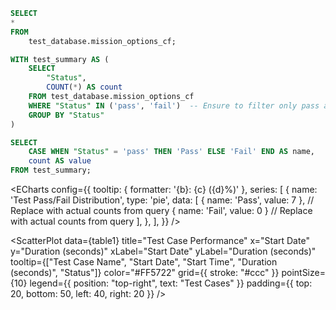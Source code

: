 ```sql table1
SELECT
*
FROM
    test_database.mission_options_cf;
```

```sql table2
WITH test_summary AS (
    SELECT
        "Status",
        COUNT(*) AS count
    FROM test_database.mission_options_cf
    WHERE "Status" IN ('pass', 'fail')  -- Ensure to filter only pass and fail statuses
    GROUP BY "Status"
)

SELECT
    CASE WHEN "Status" = 'pass' THEN 'Pass' ELSE 'Fail' END AS name,
    count AS value
FROM test_summary;
```

<ECharts
    config={{
        tooltip: {
            formatter: '{b}: {c} ({d}%)'
        },
        series: [
            {
                name: 'Test Pass/Fail Distribution',
                type: 'pie',
                data: [
                    { name: 'Pass', value: 7 },  // Replace with actual counts from query
                    { name: 'Fail', value: 0 }   // Replace with actual counts from query
                ],
            },
        ],
    }}
/>

<LineChart 
    data={table1}  
    x="Test Case Name" 
    y="Duration (seconds)"
    seriesField="Status"  
    yAxisTitle="Duration (seconds)"  
    xAxisTitle="Test Case Name" 
/>
<ScatterPlot
    data={table1} 
    title="Test Case Performance"
    x="Start Date"
    y="Duration (seconds)"
    xLabel="Start Date"
    yLabel="Duration (seconds)"
    tooltip={["Test Case Name", "Start Date", "Start Time", "Duration (seconds)", "Status"]}
    color="#FF5722"
    grid={{ stroke: "#ccc" }}
    pointSize={10}
    legend={{ position: "top-right", text: "Test Cases" }}
    padding={{ top: 20, bottom: 50, left: 40, right: 20 }}
/>
